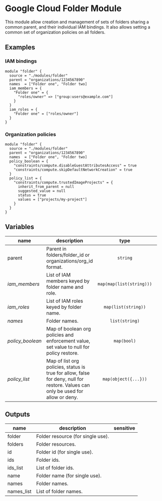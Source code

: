 # Google Cloud Folder Module

This module allow creation and management of sets of folders sharing a common parent, and their individual IAM bindings. It also allows setting a common set of organization policies on all folders.

## Examples

### IAM bindings

```hcl
module "folder" {
  source = "./modules/folder"
  parent = "organizations/1234567890"
  names  = ["Folder one", "Folder two]
  iam_members = {
    "Folder one" = {
      "roles/owner" => ["group:users@example.com"]
    }
  }
  iam_roles = {
    "Folder one" = ["roles/owner"]
  }
}
```

### Organization policies

```hcl
module "folder" {
  source = "./modules/folder"
  parent = "organizations/1234567890"
  names  = ["Folder one", "Folder two]
  policy_boolean = {
    "constraints/compute.disableGuestAttributesAccess" = true
    "constraints/compute.skipDefaultNetworkCreation" = true
  }
  policy_list = {
    "constraints/compute.trustedImageProjects" = {
      inherit_from_parent = null
      suggested_value = null
      status = true
      values = ["projects/my-project"]
    }
  }
}
```

<!-- BEGIN TFDOC -->
## Variables

| name | description | type | required | default |
|---|---|:---: |:---:|:---:|
| parent | Parent in folders/folder_id or organizations/org_id format. | <code title="">string</code> | ✓ |  |
| *iam_members* | List of IAM members keyed by folder name and role. | <code title="map&#40;map&#40;list&#40;string&#41;&#41;&#41;">map(map(list(string)))</code> |  | <code title="">null</code> |
| *iam_roles* | List of IAM roles keyed by folder name. | <code title="map&#40;list&#40;string&#41;&#41;">map(list(string))</code> |  | <code title="">null</code> |
| *names* | Folder names. | <code title="list&#40;string&#41;">list(string)</code> |  | <code title="">[]</code> |
| *policy_boolean* | Map of boolean org policies and enforcement value, set value to null for policy restore. | <code title="map&#40;bool&#41;">map(bool)</code> |  | <code title="">{}</code> |
| *policy_list* | Map of list org policies, status is true for allow, false for deny, null for restore. Values can only be used for allow or deny. | <code title="map&#40;object&#40;&#123;&#10;inherit_from_parent &#61; bool&#10;suggested_value     &#61; string&#10;status              &#61; bool&#10;values              &#61; list&#40;string&#41;&#10;&#125;&#41;&#41;">map(object({...}))</code> |  | <code title="">{}</code> |

## Outputs

| name | description | sensitive |
|---|---|:---:|
| folder | Folder resource (for single use). |  |
| folders | Folder resources. |  |
| id | Folder id (for single use). |  |
| ids | Folder ids. |  |
| ids_list | List of folder ids. |  |
| name | Folder name (for single use). |  |
| names | Folder names. |  |
| names_list | List of folder names. |  |
<!-- END TFDOC -->
